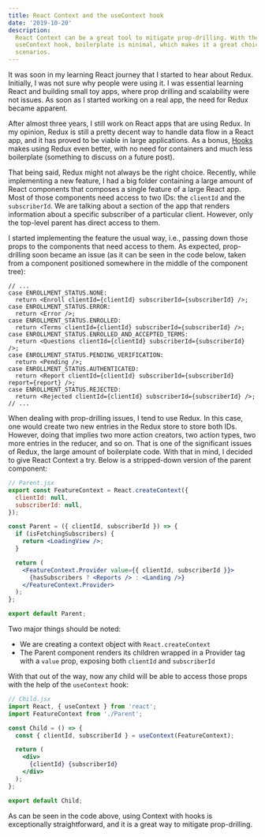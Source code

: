 ```yaml
---
title: React Context and the useContext hook
date: '2019-10-20'
description:
  React Context can be a great tool to mitigate prop-drilling. With the
  useContext hook, boilerplate is minimal, which makes it a great choice in some
  scenarios.
---
```


It was soon in my learning React journey that I started to hear about Redux.
Initially, I was not sure why people were using it. I was essential learning
React and building small toy apps, where prop drilling and scalability were not
issues. As soon as I started working on a real app, the need for Redux became
apparent.

After almost three years, I still work on React apps that are using Redux. In my
opinion, Redux is still a pretty decent way to handle data flow in a React app,
and it has proved to be viable in large applications. As a bonus,
[Hooks](https://react-redux.js.org/next/api/hooks) makes using Redux even
better, with no need for containers and much less boilerplate (something to
discuss on a future post).

That being said, Redux might not always be the right choice. Recently, while
implementing a new feature, I had a big folder containing a large amount of
React components that composes a single feature of a large React app. Most of
those components need access to two IDs: the `clientId` and the `subscriberId`.
We are talking about a section of the app that renders information about a
specific subscriber of a particular client. However, only the top-level parent
has direct access to them.

I started implementing the feature the usual way, i.e., passing down those props
to the components that need access to them. As expected, prop-drilling soon
became an issue (as it can be seen in the code below, taken from a component
positioned somewhere in the middle of the component tree):

```jsx{3,7,9,13,15}
// ...
case ENROLLMENT_STATUS.NONE:
  return <Enroll clientId={clientId} subscriberId={subscriberId} />;
case ENROLLMENT_STATUS.ERROR:
  return <Error />;
case ENROLLMENT_STATUS.ENROLLED:
  return <Terms clientId={clientId} subscriberId={subscriberId} />;
case ENROLLMENT_STATUS.ENROLLED_AND_ACCEPTED_TERMS:
  return <Questions clientId={clientId} subscriberId={subscriberId} />;
case ENROLLMENT_STATUS.PENDING_VERIFICATION:
  return <Pending />;
case ENROLLMENT_STATUS.AUTHENTICATED:
  return <Report clientId={clientId} subscriberId={subscriberId} report={report} />;
case ENROLLMENT_STATUS.REJECTED:
  return <Rejected clientId={clientId} subscriberId={subscriberId} />;
// ...
```

When dealing with prop-drilling issues, I tend to use Redux. In this case, one
would create two new entries in the Redux store to store both IDs. However,
doing that implies two more action creators, two action types, two more entries
in the reducer, and so on. That is one of the significant issues of Redux, the
large amount of boilerplate code. With that in mind, I decided to give React
Context a try. Below is a stripped-down version of the parent component:

```jsx
// Parent.jsx
export const FeatureContext = React.createContext({
  clientId: null,
  subscriberId: null,
});

const Parent = ({ clientId, subscriberId }) => {
  if (isFetchingSubscribers) {
    return <LoadingView />;
  }

  return (
    <FeatureContext.Provider value={{ clientId, subscriberId }}>
      {hasSubscribers ? <Reports /> : <Landing />}
    </FeatureContext.Provider>
  );
};

export default Parent;
```

Two major things should be noted:

- We are creating a context object with `React.createContext`
- The Parent component renders its children wrapped in a Provider tag with a
  `value` prop, exposing both `clientId` and `subscriberId`

With that out of the way, now any child will be able to access those props with
the help of the `useContext` hook:

```jsx
// Child.jsx
import React, { useContext } from 'react';
import FeatureContext from './Parent';

const Child = () => {
  const { clientId, subscriberId } = useContext(FeatureContext);

  return (
    <div>
      {clientId} {subscriberId}
    </div>
  );
};

export default Child;
```

As can be seen in the code above, using Context with hooks is exceptionally
straightforward, and it is a great way to mitigate prop-drilling.
